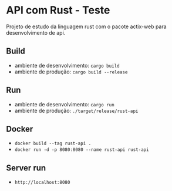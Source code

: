 # API com Rust - Teste
Projeto de estudo da linguagem rust com o pacote actix-web para desenvolvimento de api.

## Build
- ambiente de desenvolvimento: `cargo build`
- ambiente de produção: `cargo build --release`

## Run
- ambiente de desenvolvimento: `cargo run`
- ambiente de produção: `./target/release/rust-api`

## Docker
- `docker build --tag rust-api .`
- `docker run -d -p 8080:8080 --name rust-api rust-api`

## Server run
- `http://localhost:8080`